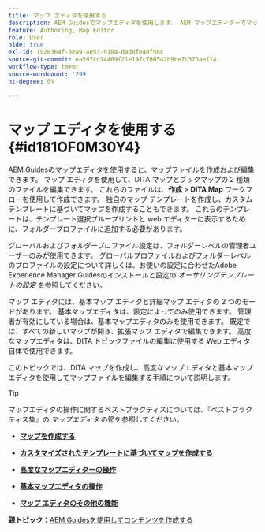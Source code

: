 ```yaml
---
title: マップ エディタを使用する
description: AEM Guidesでマップエディタを使用します。 AEM マップエディターでマップファイルを作成および編集する方法について説明します。
feature: Authoring, Map Editor
role: User
hide: true
exl-id: 1928364f-3ea9-4e53-9184-dad8fe40f58c
source-git-commit: ea597cd14469f21e197c700542b9be7c373aef14
workflow-type: tm+mt
source-wordcount: '299'
ht-degree: 0%

---
```


# マップ エディタを使用する {#id181OF0M30Y4}

AEM Guidesのマップエディタを使用すると、マップファイルを作成および編集できます。 マップ エディタを使用して、DITA マップとブックマップの 2 種類のファイルを編集できます。 これらのファイルは、**作成** \> **DITA Map** ワークフローを使用して作成できます。 独自のマップ テンプレートを作成し、カスタム テンプレートに基づいてマップを作成することもできます。 これらのテンプレートは、テンプレート選択ブループリントと web エディターに表示するために、フォルダープロファイルに追加する必要があります。

グローバルおよびフォルダープロファイル設定は、フォルダーレベルの管理者ユーザーのみが使用できます。 グローバルプロファイルおよびフォルダーレベルのプロファイルの設定について詳しくは、お使いの設定に合わせたAdobe Experience Manager Guidesのインストールと設定の *オーサリングテンプレートの設定* を参照してください。

マップ エディタには、基本マップ エディタと詳細マップ エディタの 2 つのモードがあります。 基本マップエディタは、設定によってのみ使用できます。 管理者が有効にしている場合は、基本マップエディタのみを使用できます。 既定では、すべての新しいマップが開き、拡張マップ エディタで編集できます。 高度なマップエディタは、DITA トピックファイルの編集に使用する Web エディタ自体で使用できます。

このトピックでは、DITA マップを作成し、高度なマップエディタと基本マップエディタを使用してマップファイルを編集する手順について説明します。

>[!TIP]
>
> マップエディタの操作に関するベストプラクティスについては、『ベストプラクティス集』の *マップエディタ* の節を参照してください。

- **[マップを作成する](map-editor-create-map.md)**

- **[カスタマイズされたテンプレートに基づいてマップを作成する](create-maps-customized-templates.md)**

- **[高度なマップエディターの操作](map-editor-advanced-map-editor.md)**

- **[基本マップエディタの操作](map-editor-basic-map-editor.md)**

- **[マップ エディタのその他の機能](map-editor-other-features.md)**


**親トピック：**&#x200B;[ AEM Guidesを使用してコンテンツを作成する ](authoring-content-xml-doc.md)
